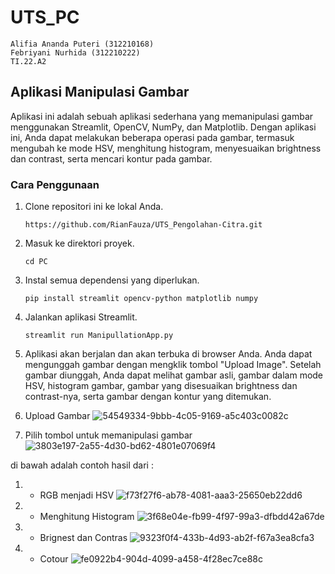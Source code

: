 # UTS_PC

```
Alifia Ananda Puteri (312210168)
Febriyani Nurhida (312210222)
TI.22.A2
```



## Aplikasi Manipulasi Gambar

Aplikasi ini adalah sebuah aplikasi sederhana yang memanipulasi gambar menggunakan Streamlit, OpenCV, NumPy, dan Matplotlib. Dengan aplikasi ini, Anda dapat melakukan beberapa operasi pada gambar, termasuk mengubah ke mode HSV, menghitung histogram, menyesuaikan brightness dan contrast, serta mencari kontur pada gambar.

### Cara Penggunaan

1. Clone repositori ini ke lokal Anda.

   ```shell
   https://github.com/RianFauza/UTS_Pengolahan-Citra.git
   ```

3. Masuk ke direktori proyek.
   ```shell
   cd PC
   ```

4. Instal semua dependensi yang diperlukan.
   ```shell
   pip install streamlit opencv-python matplotlib numpy
   ```

5. Jalankan aplikasi Streamlit.
   ```shell
   streamlit run ManipullationApp.py
   ```

6. Aplikasi akan berjalan dan akan terbuka di browser Anda. Anda dapat mengunggah gambar dengan mengklik tombol "Upload Image". Setelah gambar diunggah, Anda dapat melihat gambar asli, gambar dalam mode HSV, histogram gambar, gambar yang disesuaikan brightness dan contrast-nya, serta gambar dengan kontur yang ditemukan.

1. Upload Gambar
  ![54549334-9bbb-4c05-9169-a5c403c0082c](https://github.com/Alifiananda06/UTS_PC/assets/90132092/49d87b84-bbbf-42f2-a725-eab1cd0ee109)

 2. Pilih tombol untuk memanipulasi gambar
    ![3803e197-2a55-4d30-bd62-4801e07069f4](https://github.com/Alifiananda06/UTS_PC/assets/90132092/341cb431-9a74-4747-bcf3-1c18076777a2)

di bawah adalah contoh hasil dari :
1. - RGB menjadi HSV
     ![f73f27f6-ab78-4081-aaa3-25650eb22dd6](https://github.com/Alifiananda06/UTS_PC/assets/90132092/bff77baa-5924-46c3-ac71-f0aa90620829)

2. - Menghitung Histogram
     ![3f68e04e-fb99-4f97-99a3-dfbdd42a67de](https://github.com/Alifiananda06/UTS_PC/assets/90132092/205cdbf4-4fbe-4ab6-9608-314d6ea10e4f)

3. - Brignest dan Contras
     ![9323f0f4-433b-4d93-ab2f-f67a3ea8cfa3](https://github.com/Alifiananda06/UTS_PC/assets/90132092/1ffbd1fb-5ba6-4583-8c94-8642b4746066)

4. - Cotour
   ![fe0922b4-904d-4099-a458-4f28ec7ce88c](https://github.com/Alifiananda06/UTS_PC/assets/90132092/9fb7e73d-938b-486c-a1bf-1cbdf0130764)
